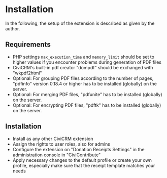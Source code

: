 # Installation

In the following, the setup of the extension is described as given by the
author.

## Requirements

- PHP settings `max_execution_time` and `memory_limit` should be set to higher
  values if you encounter problems during generation of PDF files
- CiviCRM's built-in pdf creator "dompdf" should be exchanged with "wkpdf2html"
- Optional: For grouping PDF files according to the number of pages, "pdfinfo"
  version 0.18.4 or higher has to be installed (globally) on the server.
- Optional: For merging PDF files, "pdfunite" has to be installed (globally) on
  the server.
- Optional: For encrypting PDF files, "pdftk" has to be installed (globally) on
  the server.

## Installation

- Install as any other CiviCRM extension
- Assign the rights to user roles, also for admins
- Configure the extension on "Donation Receipts Settings" in the administration
  console in "CiviContribute"
- Apply necessary changes to the default profile or create your own profile,
  especially make sure that the receipt template matches your needs
